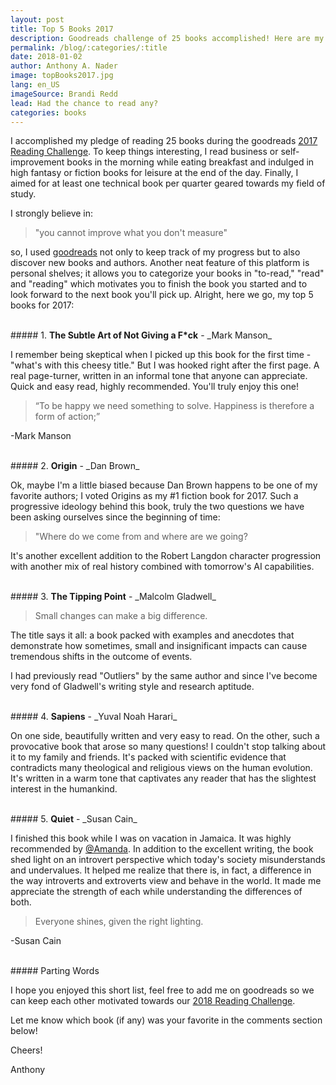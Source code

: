 ```yaml
---
layout: post
title: Top 5 Books 2017
description: Goodreads challenge of 25 books accomplished! Here are my top 5 books for 2017. Let's set next year's challenge a little higher- aiming for a total of 30 books.
permalink: /blog/:categories/:title
date: 2018-01-02
author: Anthony A. Nader
image: topBooks2017.jpg
lang: en_US
imageSource: Brandi Redd
lead: Had the chance to read any?
categories: books
---
```


I accomplished my pledge of reading 25 books during the goodreads <a class="pink-hover" href="https://www.goodreads.com/challenges/show/5493-2017-reading-challenge" target="_blank">2017 Reading Challenge</a>. To keep things interesting, I read business or self-improvement books in the morning while eating breakfast and indulged in high fantasy or fiction books for leisure at the end of the day. Finally, I aimed for at least one technical book per quarter geared towards my field of study.

I strongly believe in:

> "you cannot improve what you don't measure"

so, I used <a class="pink-hover" href="https://www.goodreads.com/user/show/41290787-anthony-a-nader" target="_blank">goodreads</a> not only to keep track of my progress but to also discover new books and authors. Another neat feature of this platform is personal shelves; it allows you to categorize your books in "to-read," "read" and "reading" which motivates you to finish the book you started and to look forward to the next book you'll pick up. Alright, here we go, my top 5 books for 2017:

<br>
##### 1. <b>The Subtle Art of Not Giving a F*ck</b> - _Mark Manson_

I remember being skeptical when I picked up this book for the first time - "what's with this cheesy title." But I was hooked right after the first page. A real page-turner, written in an informal tone that anyone can appreciate. Quick and easy read, highly recommended. You'll truly enjoy this one!

> “To be happy we need something to solve. Happiness is therefore a form of action;”

-Mark Manson

<br>
##### 2. <b>Origin</b> - _Dan Brown_

Ok, maybe I'm a little biased because Dan Brown happens to be one of my favorite authors; I voted Origins as my #1 fiction book for 2017. Such a progressive ideology behind this book, truly the two questions we have been asking ourselves since the beginning of time:

> "Where do we come from and where are we going?

It's another excellent addition to the Robert Langdon character progression with another mix of real history combined with tomorrow's AI capabilities.

<br>
##### 3. <b>The Tipping Point</b> - _Malcolm Gladwell_

> Small changes can make a big difference.

The title says it all: a book packed with examples and anecdotes that demonstrate how sometimes,  small and insignificant impacts can cause tremendous shifts in the outcome of events.

I had previously read "Outliers" by the same author and since I've become very fond of Gladwell's writing style and research aptitude.

<br>
##### 4. <b>Sapiens</b> - _Yuval Noah Harari_

On one side, beautifully written and very easy to read. On the other, such a provocative book that arose so many questions! I couldn't stop talking about it to my family and friends. It's packed with scientific evidence that contradicts many theological and religious views on the human evolution. It's written in a warm tone that captivates any reader that has the slightest interest in the humankind.

<br>
##### 5. <b>Quiet</b> - _Susan Cain_

I finished this book while I was on vacation in Jamaica. It was highly recommended by <a class="pink-hover" href="https://www.goodreads.com/user/show/10949077-amanda" target="_blank">@Amanda</a>. In addition to the excellent writing, the book shed light on an introvert perspective which today's society misunderstands and undervalues. It helped me realize that there is, in fact, a difference in the way introverts and extroverts view and behave in the world. It made me appreciate the strength of each while understanding the differences of both.

>Everyone shines, given the right lighting.

-Susan Cain

<br>
##### Parting Words

I hope you enjoyed this short list, feel free to add me on goodreads so we can keep each other motivated towards our <a class="pink-hover" href="https://www.goodreads.com/challenges/7501-2018-reading-challenge" target="_blank">2018 Reading Challenge</a>.

Let me know which book (if any) was your favorite in the comments section below!

Cheers!

Anthony
